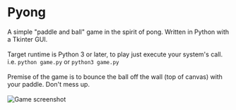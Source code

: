 # Pyong

A simple "paddle and ball" game in the spirit of pong. Written in Python with a Tkinter GUI.<br><br>
Target runtime is Python 3 or later, to play just execute your system's call.<br>
i.e. `python game.py` or `python3 game.py`<br><br>
Premise of the game is to bounce the ball off the wall (top of canvas) with your paddle. Don't mess up.<br><br>
![Game screenshot](https://raw.githubusercontent.com/gingeleski/pyong/master/screenshot.png)
